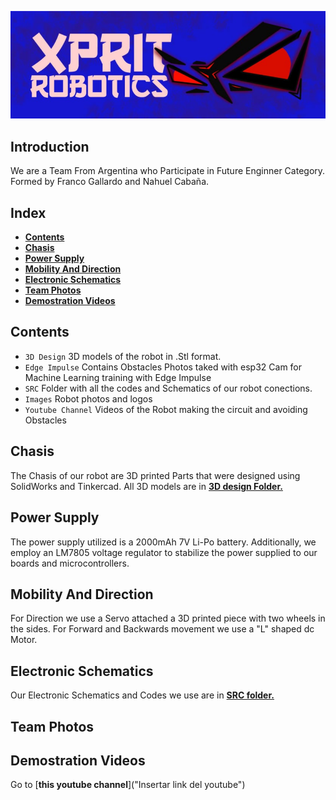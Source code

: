
![Logo](Images/XpriT_Robotics_Logo.jpg)

## Introduction
We are a Team From Argentina who Participate in Future Enginner Category. Formed by Franco Gallardo and Nahuel Cabaña.
## Index
* [**Contents**](##Contents)
* [**Chasis**](##Chasis)
* [**Power Supply**](##Power_Supply)
* [**Mobility And Direction**](##Mobility_And_Direction)
* [**Electronic Schematics**](##Schematic)
* [**Team Photos**](##Photos)
* [**Demostration Videos**](##Demostration_Videos)
## Contents
 * `3D Design` 3D models of the robot in .Stl format.
 * `Edge Impulse` Contains Obstacles Photos taked with esp32 Cam for Machine Learning training with Edge Impulse
 * `SRC` Folder with all the codes and Schematics of our robot conections.
 * `Images` Robot photos and logos
 * `Youtube Channel` Videos of the Robot making the circuit and avoiding Obstacles

## Chasis
 
 The Chasis of our robot are 3D printed Parts that were designed using SolidWorks and Tinkercad. All 3D models are in [**3D design Folder.**](https://github.com/Gallarfrox/WRO-FE-XPRIT-2024/tree/8289e319c8ed50b18eef6a841f7b57f9364190d7/3D%20Desings)
## Power Supply

The power supply utilized is a 2000mAh 7V Li-Po battery. Additionally, we employ an LM7805 voltage regulator to stabilize the power supplied to our boards and microcontrollers.
## Mobility And Direction

For Direction we use a Servo attached a 3D printed piece with two wheels in the sides. For Forward and Backwards movement we use a "L" shaped dc Motor.
## Electronic Schematics

Our Electronic Schematics and Codes we use are in [**SRC folder.**](https://github.com/Gallarfrox/WRO-FE-XPRIT-2024/tree/fe686a653da6ce5ed55e57e9bf3dd3e55d9c889c/SRC)
## Team Photos
## Demostration Videos

Go to [**this youtube channel**]("Insertar link del youtube")